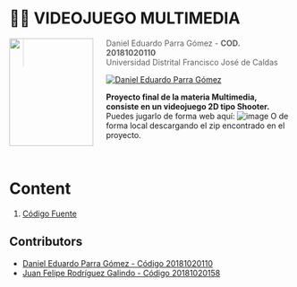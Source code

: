 # 🐱‍💻  **VIDEOJUEGO MULTIMEDIA**

<img src="https://seeklogo.com/images/U/Universidad_distrital_Francisco_Jose_de_Caldas-logo-D1988258C8-seeklogo.com.png" align="left"  width="150px" height="192px"/>
<img align="left" width="0" height="192px" hspace="10"/>



> Daniel Eduardo Parra Gómez  - **COD. 20181020110**
> <br>
> Universidad Distrital Francisco José de Caldas


[![Daniel Eduardo Parra Gómez](https://img.shields.io/badge/Dannyngve5-github-br?style=flat-square)](https://github.com/Dannyngve5)


**Proyecto final de la materia Multimedia, consiste en un videojuego 2D tipo Shooter.**
Puedes jugarlo de forma web aquí: ![image](https://github.com/Dannyngve5/Videojuego_multimedia/assets/143227824/fc4f76fe-5395-40a2-aaef-0bc74fbfe202)
O de forma local descargando el zip encontrado en el proyecto.

<br>

# Content

1. [Código Fuente][2]


## Contributors

- [Daniel Eduardo Parra Gómez - Código 20181020110][1]
- [Juan Felipe Rodríguez Galindo - Código 20181020158][3]

[1]:https://github.com/Dannyngve5
[2]:https://github.com/Dannyngve5/Videojuego_multimedia/tree/main/Codigo_fuente
[3]:https://github.com/Juferoga
